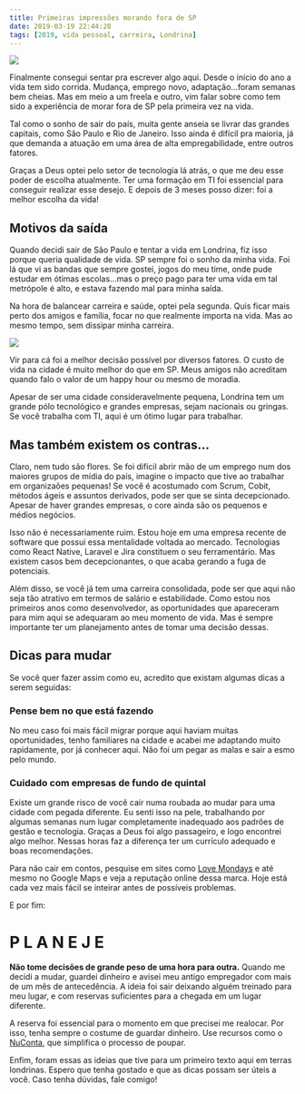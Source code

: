 ```yaml
---
title: Primeiras impressões morando fora de SP
date: 2019-03-19 22:44:28
tags: [2019, vida pessoal, carreira, Londrina]
---
```


<img src="{{ site.baseurl }}/assets/photo-1502920514313-52581002a659.jpeg"/>


Finalmente consegui sentar pra escrever algo aqui. Desde o início do ano a vida tem sido corrida. Mudança, emprego novo, adaptação...foram semanas bem cheias. Mas em meio a um freela e outro, vim falar sobre como tem sido a experiência de morar fora de SP pela primeira vez na vida.

Tal como o sonho de sair do país, muita gente anseia se livrar das grandes capitais, como São Paulo e Rio de Janeiro. Isso ainda é difícil pra maioria, já que demanda a atuação em uma área de alta empregabilidade, entre outros fatores.

Graças a Deus optei pelo setor de tecnologia lá atrás, o que me deu esse poder de escolha atualmente. Ter uma formação em TI foi essencial para conseguir realizar esse desejo. E depois de 3 meses posso dizer: foi a melhor escolha da vida!

## Motivos da saída

Quando decidi sair de São Paulo e tentar a vida em Londrina, fiz isso porque queria qualidade de vida. SP sempre foi o sonho da minha vida. Foi lá que vi as bandas que sempre gostei, jogos do meu time, onde pude estudar em ótimas escolas...mas o preço pago para ter uma vida em tal metrópole é alto, e estava fazendo mal para minha saída.

Na hora de balancear carreira e saúde, optei pela segunda. Quis ficar mais perto dos amigos e família, focar no que realmente importa na vida. Mas ao mesmo tempo, sem dissipar minha carreira.

<img src="{{ site.baseurl }}/assets/photo-1464537356976-89e35dfa63ee.jpeg"/>


Vir para cá foi a melhor decisão possível por diversos fatores. O custo de vida na cidade é muito melhor do que em SP. Meus amigos não acreditam quando falo o valor de um happy hour ou mesmo de moradia. 

Apesar de ser uma cidade consideravelmente pequena, Londrina tem um grande pólo tecnológico e grandes empresas, sejam nacionais ou gringas. Se você trabalha com TI, aqui é um ótimo lugar para trabalhar. 

## Mas também existem os contras...

Claro, nem tudo são flores. Se foi difícil abrir mão de um emprego num dos maiores grupos de mídia do país, imagine o impacto que tive ao trabalhar em organizaões pequenas! Se você é acostumado com Scrum, Cobit, métodos ágeis e assuntos derivados, pode ser que se sinta decepcionado. Apesar de haver grandes empresas, o core ainda são os pequenos e médios negócios.

Isso não é necessariamente ruim. Estou hoje em uma empresa recente de software que possui essa mentalidade voltada ao mercado. Tecnologias como React Native, Laravel e Jira constituem o seu ferramentário. Mas existem casos bem decepcionantes, o que acaba gerando a fuga de potenciais. 

Além disso, se você já tem uma carreira consolidada, pode ser que aqui não seja tão atrativo em termos de salário e estabilidade. Como estou nos primeiros anos como desenvolvedor, as oportunidades que apareceram para mim aqui se adequaram ao meu momento de vida. Mas é sempre importante ter um planejamento antes de tomar uma decisão dessas.

## Dicas para mudar

Se você quer fazer assim como eu, acredito que existam algumas dicas a serem seguidas:

### Pense bem no que está fazendo

No meu caso foi mais fácil migrar porque aqui haviam muitas oportunidades, tenho familiares na cidade e acabei me adaptando muito rapidamente, por já conhecer aqui. Não foi um pegar as malas e sair a esmo pelo mundo. 

### Cuidado com empresas de fundo de quintal

Existe um grande risco de você cair numa roubada ao mudar para uma cidade com pegada diferente. Eu senti isso na pele, trabalhando por algumas semanas num lugar completamente inadequado aos padrões de gestão e tecnologia. Graças a Deus foi algo passageiro, e logo encontrei algo melhor. Nessas horas faz a diferença ter um currículo adequado e boas recomendações.

Para não cair em contos, pesquise em sites como [Love Mondays](https://lovemondays.com.br) e até mesmo no Google Maps e veja a reputação online dessa marca. Hoje está cada vez mais fácil se inteirar antes de possíveis problemas.

E por fim:

# P L A N E J E

**Não tome decisões de grande peso de uma hora para outra.** Quando me decidi a mudar, guardei dinheiro e avisei meu antigo empregador com mais de um mês de antecedência. A ideia foi sair deixando alguém treinado para meu lugar, e com reservas suficientes para a chegada em um lugar diferente.

A reserva foi essencial para o momento em que precisei me realocar. Por isso, tenha sempre o costume de guardar dinheiro. Use recursos como o [NuConta](https://www.techtudo.com.br/noticias/2019/02/nuconta-vale-a-pena-saiba-como-funciona-a-conta-digital-do-nubank.ghtml), que simplifica o processo de poupar. 


Enfim, foram essas as ideias que tive para um primeiro texto aqui em terras londrinas. Espero que tenha gostado e que as dicas possam ser úteis a você. Caso tenha dúvidas, fale comigo! 